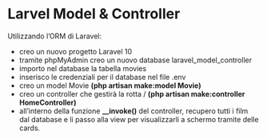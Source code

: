 # Larvel Model & Controller
Utilizzando l’ORM di Laravel:
 - creo un nuovo progetto Laravel 10
 - tramite phpMyAdmin creo un nuovo database laravel_model_controller
 - importo nel database la tabella movies
 - inserisco le credenziali per il database nel file .env
 - creo un model Movie <strong>(php artisan make:model Movie)</strong>
 - creo un controller che gestirà la rotta / <strong>(php artisan make:controller HomeController)</strong>
 - all’interno della funzione <strong>__invoke()</strong> del controller, recupero tutti i film dal database e li passo alla view per visualizzarli a schermo tramite delle cards.